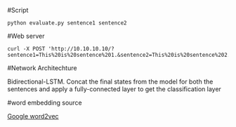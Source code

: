 #Script

```buildoutcfg
python evaluate.py sentence1 sentence2
```


#Web server
```
curl -X POST 'http://10.10.10.10/?sentence1=This%20is%20sentence%201.&sentence2=This%20is%20sentence%202.'
```

#Network Architechture

Bidirectional-LSTM. Concat the final states from the model for both the sentences and apply a fully-connected layer to get the classification layer

#word embedding source

[Google word2vec](https://code.google.com/archive/p/word2vec/)


